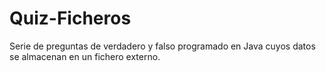 # Quiz-Ficheros
Serie de preguntas de verdadero y falso programado en Java cuyos datos se almacenan en un fichero externo.
